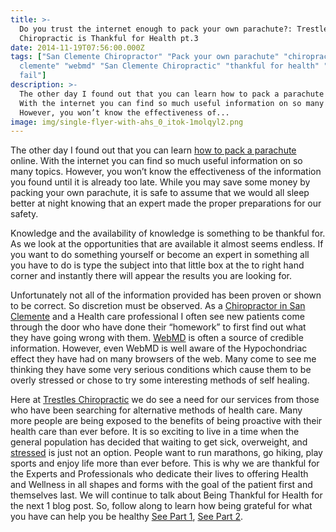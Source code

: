 ```yaml
---
title: >-
  Do you trust the internet enough to pack your own parachute?: Trestles
  Chiropractic is Thankful for Health pt.3
date: 2014-11-19T07:56:00.000Z
tags: ["San Clemente Chiropractor" "Pack your own parachute" "chiropractor san
  clemente" "webmd" "San Clemente Chiropractic" "thankful for health" "internet
  fail"]
description: >-
  The other day I found out that you can learn how to pack a parachute online.
  With the internet you can find so much useful information on so many topics.
  However, you won’t know the effectiveness of...
image: img/single-flyer-with-ahs_0_itok-1molqyl2.png
---
```

The other day I found out that you can learn [](<>)[how to pack a parachute](http://skydivetheranch.com/pro_pack.php "how to pack a parachute") online. With the internet you can find so much useful information on so many topics. However, you won’t know the effectiveness of the information you found until it is already too late. While you may save some money by packing your own parachute, it is safe to assume that we would all sleep better at night knowing that an expert made the proper preparations for our safety.

Knowledge and the availability of knowledge is something to be thankful for. As we look at the opportunities that are available it almost seems endless. If you want to do something yourself or become an expert in something all you have to do is type the subject into that little box at the to right hand corner and instantly there will appear the results you are looking for.

Unfortunately not all of the information provided has been proven or shown to be correct. So discretion must be observed. As a[](<>) [Chiropractor in San Clemente](../meet-doctors.html "Dr Ryan Anderson") and a Health care professional I often see new patients come through the door who have done their “homework” to first find out what they have going wrong with them.[](<>) [WebMD](http://www.webmd.com/balance/features/internet-makes-hypochondria-worse "webmd") is often a source of credible information. However, even WebMD is well aware of the Hypochondriac effect they have had on many browsers of the web. Many come to see me thinking they have some very serious conditions which cause them to be overly stressed or chose to try some interesting methods of self healing.

Here at[](<>) [Trestles Chiropractic](../index.html "Trestles Chiropractic") we do see a need for our services from those who have been searching for alternative methods of health care. Many more people are being exposed to the benefits of being proactive with their health care than ever before. It is so exciting to live in a time when the general population has decided that waiting to get sick, overweight, and[](<>) [stressed](stress-affects-your-quality-life.html "Stress") is just not an option. People want to run marathons, go hiking, play sports and enjoy life more than ever before. This is why we are thankful for the Experts and Professionals who dedicate their lives to offering Health and Wellness in all shapes and forms with the goal of the patient first and themselves last. We will continue to talk about Being Thankful for Health for the next 1 blog post. So, follow along to learn how being grateful for what you have can help you be healthy![](<>) [See Part 1](prescription-positivity-trestles-chiropractic-thankful-health-pt1.html "part 1"), [See Part 2](chiropractic-millitary-trestles-chiropractic-thankful-health-pt2.html "part 2").
